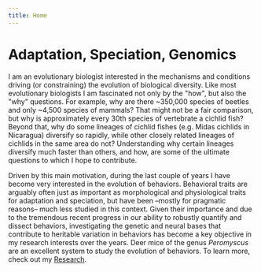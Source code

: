 ```yaml
---
title: Home
---
```


# Adaptation, Speciation, Genomics

I am an evolutionary biologist interested in the mechanisms and conditions driving (or constraining) the evolution of biological diversity. Like most evolutionary biologists I am fascinated not only by the "how", but also the "why" questions. For example, why are there ~350,000 species of beetles and only ~4,500 species of mammals? That might not be a fair comparison, but why is approximately every 30th species of vertebrate a cichlid fish? Beyond that, why do some lineages of cichlid fishes (e.g. Midas cichlids in Nicaragua) diversify so rapidly, while other closely related lineages of cichlids in the same area do not? Understanding why certain lineages diversify much faster than others, and how, are some of the ultimate questions to which I hope to contribute. 

Driven by this main motivation, during the last couple of years I have become very interested in the evolution of behaviors. Behavioral traits are arguably often just as important as morphological and physiological traits for adaptation and speciation, but have been –mostly for pragmatic reasons– much less studied in this context. Given their importance and due to the tremendous recent progress in our ability to robustly quantify and dissect behaviors, investigating the genetic and neural bases that contribute to heritable variation in behaviors has become a key objective in my research interests over the years. Deer mice of the genus _Peromyscus_ are an excellent system to study the evolution of behaviors. To learn more, check out my [Research](research).

